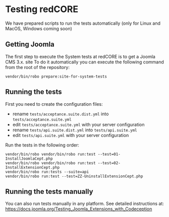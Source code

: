 Testing redCORE
==========

We have prepared scripts to run the tests automatically (only for Linux and MacOS, Windows coming soon)

## Getting Joomla
The first step to execute the System tests at redCORE is to get a Joomla CMS 3.x. site To do it automatically you can execute the following command from the root of the repository:

```
vendor/bin/robo prepare:site-for-system-tests
```

## Running the tests

First you need to create the configuration files:

- rename `tests/acceptance.suite.dist.yml` into `tests/acceptance.suite.yml`
- edit `tests/acceptance.suite.yml` with your server configuration
- rename `tests/api.suite.dist.yml` into `tests/api.suite.yml`
- edit `tests/api.suite.yml` with your server configuration

Run the tests in the following order:

```
vendor/bin/robo vendor/bin/robo run:test --test=01-InstallJoomlaCept.php
vendor/bin/robo vendor/bin/robo run:test --test=02-InstallExtensionCept.php
vendor/bin/robo run:tests --suite=api
vendor/bin/robo run:test --test=ZZ-UninstallExtensionCept.php
```

## Running the tests manually
You can also run tests manually in any platform. See detailed instructions at: https://docs.joomla.org/Testing_Joomla_Extensions_with_Codeception
